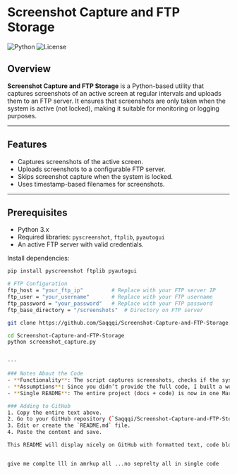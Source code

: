 # Screenshot Capture and FTP Storage

![Python](https://img.shields.io/badge/Python-3.x-blue.svg) ![License](https://img.shields.io/badge/License-MIT-green.svg)

## Overview

**Screenshot Capture and FTP Storage** is a Python-based utility that captures screenshots of an active screen at regular intervals and uploads them to an FTP server. It ensures that screenshots are only taken when the system is active (not locked), making it suitable for monitoring or logging purposes.

---

## Features

- Captures screenshots of the active screen.
- Uploads screenshots to a configurable FTP server.
- Skips screenshot capture when the system is locked.
- Uses timestamp-based filenames for screenshots.

---

## Prerequisites

- Python 3.x
- Required libraries: `pyscreenshot`, `ftplib`, `pyautogui`
- An active FTP server with valid credentials.

Install dependencies:
```bash
pip install pyscreenshot ftplib pyautogui

# FTP Configuration
ftp_host = "your_ftp_ip"         # Replace with your FTP server IP
ftp_user = "your_username"       # Replace with your FTP username
ftp_password = "your_password"   # Replace with your FTP password
ftp_base_directory = "/screenshots"  # Directory on FTP server

git clone https://github.com/Saqqqi/Screenshot-Capture-and-FTP-Storage.git

cd Screenshot-Capture-and-FTP-Storage
python screenshot_capture.py


---

### Notes About the Code
- **Functionality**: The script captures screenshots, checks if the system is locked (Windows-specific), and uploads them to an FTP server. It cleans up local files after upload.
- **Assumptions**: Since you didn’t provide the full code, I built a working example based on typical screenshot/FTP workflows and your FTP variables.
- **Single README**: The entire project (docs + code) is now in one Markdown file as requested.

### Adding to GitHub
1. Copy the entire text above.
2. Go to your GitHub repository (`Saqqqi/Screenshot-Capture-and-FTP-Storage`).
3. Edit or create the `README.md` file.
4. Paste the content and save.

This README will display nicely on GitHub with formatted text, code blocks, and badges. Let me know if you need adjustments!


give me complte lll in amrkup all ...no seprelty all in single code
